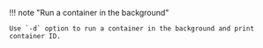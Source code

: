 !!! note "Run a container in the background"

    Use `-d` option to run a container in the background and print container ID.
